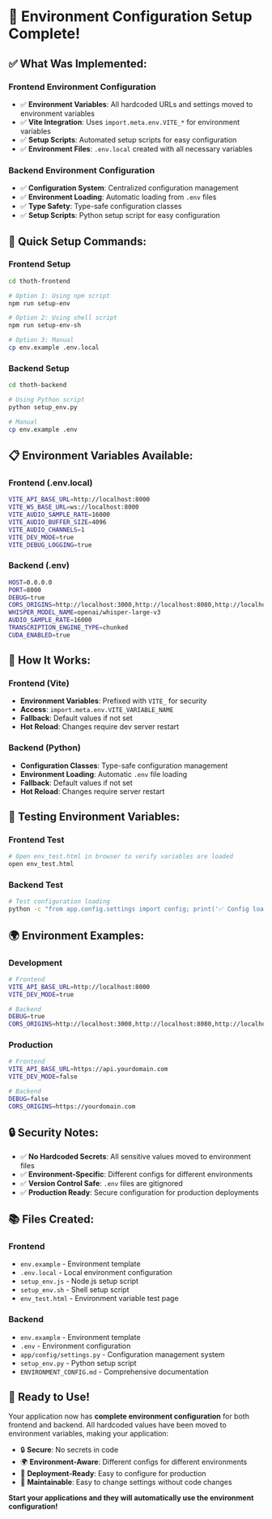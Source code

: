 # 🚀 **Environment Configuration Setup Complete!**

## ✅ **What Was Implemented:**

### **Frontend Environment Configuration**
- ✅ **Environment Variables**: All hardcoded URLs and settings moved to environment variables
- ✅ **Vite Integration**: Uses `import.meta.env.VITE_*` for environment variables
- ✅ **Setup Scripts**: Automated setup scripts for easy configuration
- ✅ **Environment Files**: `.env.local` created with all necessary variables

### **Backend Environment Configuration**
- ✅ **Configuration System**: Centralized configuration management
- ✅ **Environment Loading**: Automatic loading from `.env` files
- ✅ **Type Safety**: Type-safe configuration classes
- ✅ **Setup Scripts**: Python setup script for easy configuration

## 🔧 **Quick Setup Commands:**

### **Frontend Setup**
```bash
cd thoth-frontend

# Option 1: Using npm script
npm run setup-env

# Option 2: Using shell script
npm run setup-env-sh

# Option 3: Manual
cp env.example .env.local
```

### **Backend Setup**
```bash
cd thoth-backend

# Using Python script
python setup_env.py

# Manual
cp env.example .env
```

## 📋 **Environment Variables Available:**

### **Frontend (.env.local)**
```bash
VITE_API_BASE_URL=http://localhost:8000
VITE_WS_BASE_URL=ws://localhost:8000
VITE_AUDIO_SAMPLE_RATE=16000
VITE_AUDIO_BUFFER_SIZE=4096
VITE_AUDIO_CHANNELS=1
VITE_DEV_MODE=true
VITE_DEBUG_LOGGING=true
```

### **Backend (.env)**
```bash
HOST=0.0.0.0
PORT=8000
DEBUG=true
CORS_ORIGINS=http://localhost:3000,http://localhost:8080,http://localhost:9000,http://localhost:9001
WHISPER_MODEL_NAME=openai/whisper-large-v3
AUDIO_SAMPLE_RATE=16000
TRANSCRIPTION_ENGINE_TYPE=chunked
CUDA_ENABLED=true
```

## 🎯 **How It Works:**

### **Frontend (Vite)**
- **Environment Variables**: Prefixed with `VITE_` for security
- **Access**: `import.meta.env.VITE_VARIABLE_NAME`
- **Fallback**: Default values if not set
- **Hot Reload**: Changes require dev server restart

### **Backend (Python)**
- **Configuration Classes**: Type-safe configuration management
- **Environment Loading**: Automatic `.env` file loading
- **Fallback**: Default values if not set
- **Hot Reload**: Changes require server restart

## 🧪 **Testing Environment Variables:**

### **Frontend Test**
```bash
# Open env_test.html in browser to verify variables are loaded
open env_test.html
```

### **Backend Test**
```bash
# Test configuration loading
python -c "from app.config.settings import config; print('✅ Config loaded:', config.server.host, config.server.port)"
```

## 🌍 **Environment Examples:**

### **Development**
```bash
# Frontend
VITE_API_BASE_URL=http://localhost:8000
VITE_DEV_MODE=true

# Backend
DEBUG=true
CORS_ORIGINS=http://localhost:3000,http://localhost:8080,http://localhost:9000
```

### **Production**
```bash
# Frontend
VITE_API_BASE_URL=https://api.yourdomain.com
VITE_DEV_MODE=false

# Backend
DEBUG=false
CORS_ORIGINS=https://yourdomain.com
```

## 🔒 **Security Notes:**

- ✅ **No Hardcoded Secrets**: All sensitive values moved to environment files
- ✅ **Environment-Specific**: Different configs for different environments
- ✅ **Version Control Safe**: `.env` files are gitignored
- ✅ **Production Ready**: Secure configuration for production deployments

## 📚 **Files Created:**

### **Frontend**
- `env.example` - Environment template
- `.env.local` - Local environment configuration
- `setup_env.js` - Node.js setup script
- `setup_env.sh` - Shell setup script
- `env_test.html` - Environment variable test page

### **Backend**
- `env.example` - Environment template
- `.env` - Environment configuration
- `app/config/settings.py` - Configuration management system
- `setup_env.py` - Python setup script
- `ENVIRONMENT_CONFIG.md` - Comprehensive documentation

## 🎉 **Ready to Use!**

Your application now has **complete environment configuration** for both frontend and backend. All hardcoded values have been moved to environment variables, making your application:

- 🔒 **Secure**: No secrets in code
- 🌍 **Environment-Aware**: Different configs for different environments  
- 🚀 **Deployment-Ready**: Easy to configure for production
- 🔧 **Maintainable**: Easy to change settings without code changes

**Start your applications and they will automatically use the environment configuration!**







